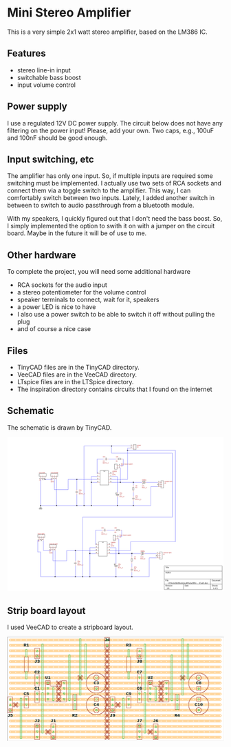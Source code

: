 # Mini Stereo Amplifier
This is a very simple 2x1 watt stereo amplifier, based on the LM386 IC.


## Features
* stereo line-in input
* switchable bass boost
* input volume control

## Power supply
I use a regulated 12V DC power supply. The circuit below does not have any filtering on the power input! Please, add your own. Two caps, e.g., 100uF and 100nF should be good enough.

## Input switching, etc
The amplifier has only one input. So, if multiple inputs are required some switching must be implemented.
I actually use two sets of RCA sockets and connect them via a toggle switch to the amplifier. This way, I can comfortably switch between two inputs. Lately, I added another switch in between to switch to audio passthrough from a bluetooth module.

With my speakers, I quickly figured out that I don't need the bass boost. So, I simply implemented the option to swith it on with a jumper on the circuit board. Maybe in the future it will be of use to me.

## Other hardware
To complete the project, you will need some additional hardware

* RCA sockets for the audio input
* a stereo potentiometer for the volume control
* speaker terminals to connect, wait for it, speakers
* a power LED is nice to have
* I also use a power switch to be able to switch it off without pulling the plug
* and of course a nice case

## Files

* TinyCAD files are in the TinyCAD directory.
* VeeCAD files are in the VeeCAD directory.
* LTspice files are in the LTSpice directory.
* The inspiration directory contains circuits that I found on the internet

## Schematic
The schematic is drawn by TinyCAD.

![schematic](schematic_TinyCAD.png)

## Strip board layout
I used VeeCAD to create a stripboard layout.

![stripboard](stripboard-layout.png)

